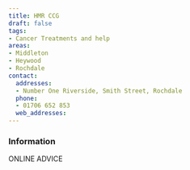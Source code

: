 ```yaml
---
title: HMR CCG
draft: false
tags:
- Cancer Treatments and help
areas:
- Middleton
- Heywood
- Rochdale
contact:
  addresses:
  - Number One Riverside, Smith Street, Rochdale
  phone:
  - 01706 652 853
  web_addresses:
---
```


### Information
ONLINE ADVICE

